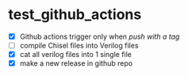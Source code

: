 # test_github_actions

- [x] Github actions trigger only when *push with a tag*
- [ ] compile Chisel files into Verilog files
- [x] cat all verilog files into 1 single file
- [x] make a new release in github repo

